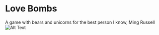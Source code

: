 # Love Bombs
A game with bears and unicorns for the best person I know, Ming Russell  
![Alt Text](https://media.giphy.com/media/lqgJf3P7RNmK68JuU8/giphy.gif)
